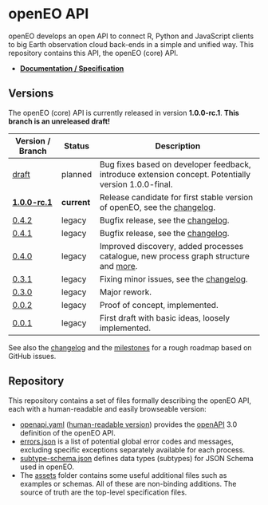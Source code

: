 # openEO API

openEO develops an open API to connect R, Python and JavaScript clients to big Earth observation cloud back-ends in a simple and unified way. This repository contains this API, the openEO (core) API.

* **[Documentation / Specification](https://api.openeo.org/draft)**

## Versions

The openEO (core) API is currently released in version **1.0.0-rc.1**. **This branch is an unreleased draft!**

| Version / Branch                                          | Status      | Description |
| --------------------------------------------------------- | ----------- | ----------- |
| [draft](https://api.openeo.org/draft)                     | planned     | Bug fixes based on developer feedback, introduce extension concept. Potentially version 1.0.0-final. |
| [**1.0.0-rc.1**](https://api.openeo.org)                  | **current** | Release candidate for first stable version of openEO, see the [changelog](CHANGELOG.md#100-rc1---2020-01-31). |
| [0.4.2](https://api.openeo.org/v/0.4.2)                   | legacy      | Bugfix release, see the [changelog](CHANGELOG.md#042---2019-06-11). |
| [0.4.1](https://api.openeo.org/v/0.4.1)                   | legacy      | Bugfix release, see the [changelog](CHANGELOG.md#041---2019-05-29). |
| [0.4.0](https://api.openeo.org/v/0.4.0)                   | legacy      | Improved discovery, added processes catalogue, new process graph structure and [more](CHANGELOG.md#040---2019-03-07). |
| [0.3.1](https://api.openeo.org/v/0.3.1)                   | legacy      | Fixing minor issues, see the [changelog](CHANGELOG.md#031---2018-11-06). |
| [0.3.0](https://api.openeo.org/v/0.3.0)                   | legacy      | Major rework. |
| [0.0.2](https://github.com/Open-EO/openeo-api/tree/0.0.2) | legacy      | Proof of concept, implemented. |
| [0.0.1](https://github.com/Open-EO/openeo-api/tree/0.0.1) | legacy      | First draft with basic ideas, loosely implemented. |

See also the [changelog](CHANGELOG.md) and the [milestones](https://github.com/Open-EO/openeo-api/milestones) for a rough roadmap based on GitHub issues.

## Repository

This repository contains a set of files formally describing the openEO API, each with a human-readable and easily browseable version:

* [openapi.yaml](openapi.yaml) ([human-readable version](https://api.openeo.org/draft/)) provides the [openAPI](https://www.openapis.org/) 3.0 definition of the openEO API.
* [errors.json](errors.json) is a list of potential global error codes and messages, excluding specific exceptions separately available for each process.
* [subtype-schema.json](subtype-schema.json) defines data types (subtypes) for JSON Schema used in openEO.
* The [assets](assets/) folder contains some useful additional files such as examples or schemas. All of these are non-binding additions. The source of truth are the top-level specification files.
